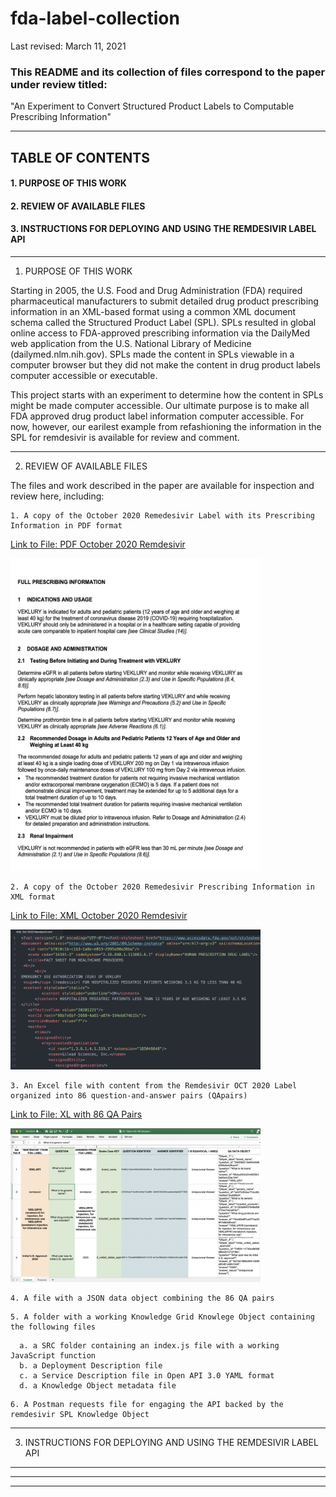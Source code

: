 # fda-label-collection

Last revised: March 11, 2021

### This README and its collection of files correspond to the paper under review titled:
"An Experiment to Convert Structured Product Labels to Computable Prescribing Information"

---

## TABLE OF CONTENTS

   #### 1. PURPOSE OF THIS WORK

   #### 2. REVIEW OF AVAILABLE FILES
   
   #### 3. INSTRUCTIONS FOR DEPLOYING AND USING THE REMDESIVIR LABEL API

---

1. PURPOSE OF THIS WORK

Starting in 2005, the U.S. Food and Drug Administration (FDA) required pharmaceutical manufacturers to submit detailed drug product prescribing information in an XML-based format using a common XML document schema called the Structured Product Label (SPL). SPLs resulted in global online access to FDA-approved prescribing information via the DailyMed web application from the U.S. National Library of Medicine (dailymed.nlm.nih.gov). SPLs made the content in SPLs viewable in a computer browser but they did not make the content in drug product labels computer accessible or executable. 

This project starts with an experiment to determine how the content in SPLs might be made computer accessible. Our ultimate purpose is to make all FDA approved drug product label information computer accessible. For now, however, our earilest example from refashioning the information in the SPL for remdesivir is available for review and comment.

---

2. REVIEW OF AVAILABLE FILES

The files and work described in the paper are available for inspection and review here, including:

```
1. A copy of the October 2020 Remedesivir Label with its Prescribing Information in PDF format
```
  [Link to File: PDF October 2020 Remdesivir](https://github.com/kgrid-objects/fda-label-collection/blob/main/PDF%20Oct%202020%20Remdesivir.pdf)
 
  <img src ="https://github.com/kgrid-objects/fda-label-collection/blob/main/readmeImages/PDF.image.png" width = "400" height = "500">
  
```
2. A copy of the October 2020 Remedesivir Prescribing Information in XML format
```
   [Link to File: XML October 2020 Remdesivir](https://github.com/kgrid-objects/fda-label-collection/blob/main/XML%20Oct%202020%20Remdesivir.xml) 
  
   <img src ="https://github.com/kgrid-objects/fda-label-collection/blob/main/readmeImages/XML.image.png" width = "400">

```
3. An Excel file with content from the Remdesivir OCT 2020 Label organized into 86 question-and-answer pairs (QApairs)
```
  [Link to File: XL with 86 QA Pairs](https://github.com/kgrid-objects/fda-label-collection/blob/main/XL%20Table%20with%2086%20QApairs.xlsx)
  
  <img src ="https://github.com/kgrid-objects/fda-label-collection/blob/main/readmeImages/XL.image.png" width = "400">

```
4. A file with a JSON data object combining the 86 QA pairs
```

```
5. A folder with a working Knowledge Grid Knowlege Object containing the following files
```
      a. a SRC folder containing an index.js file with a working JavaScript function 
      b. a Deployment Description file
      c. a Service Description file in Open API 3.0 YAML format
      d. a Knowledge Object metadata file
    
```
6. A Postman requests file for engaging the API backed by the remdesivir SPL Knowledge Object
```

---

3. INSTRUCTIONS FOR DEPLOYING AND USING THE REMDESIVIR LABEL API

---
---
---
  


 
